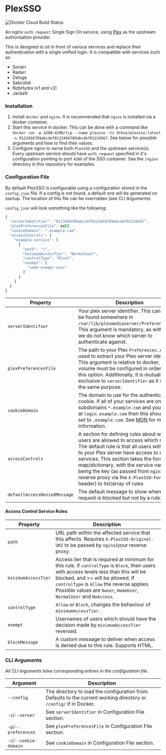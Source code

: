 # PlexSSO

![Docker Cloud Build Status](https://img.shields.io/docker/cloud/build/drkno/plexsso?style=flat-square)

An nginx `auth_request` Single Sign On service, using [Plex](https://plex.tv) as the upstream authorisation provider.

This is designed to sit in front of various services and replace their authentication with a single unified login. It is compatible with services such as:

- Sonarr
- Radarr
- Deluge
- Sabnzbd
- NzbHydra (v1 and v2)
- Jackett

### Installation

1. Install `docker` and `nginx`. It is recommended that `nginx` is installed via a docker container.
2. Start this service in docker. This can be done with a command like `docker run -p 4200:4200/tcp --name plexsso -ti drkno/plexsso:latest -s 0123456789abcdef0123456789abcdef01234567`. See below for possible arguments and how to find their values.
3. Configure nginx to serve both `PlexSSO` and the upstream service(s). Every upstream service should have `auth_request` specified in it's configuration pointing to port `4200` of the SSO container. See the `/nginx` directory in this repository for examples.

### Configuration File

By default PlexSSO is configurable using a configuration stored in the `config.json` file. If a config is not found, a default one will be generated on startup. The location of this file can be overridden (see CLI Arguments).

`config.json` will look something like the following:  
```js
{
  "serverIdentifier": "0123456789abcdef0123456789abcdef01234567",
  "plexPreferencesFile": null,
  "cookieDomain": ".example.com",
  "accessControls": {
    "example-service": [
      {
        "path": "/",
        "minimumAccessTier": "NormalUser",
        "controlType": "Block",
        "exempt": [
          "some-exempt-user"
        ]
      }
    ]
  }
}
```

| Property              | Description |
|-----------------------|-------------|
| `serverIdentifier`    | Your plex server identifier. This can often be found somewhere in `/var/lib/plexmediaserver/Preferences.xml`. This argument is mandatory, as without it we do not know which server to authenticate against. |
| `plexPreferencesFile` | The path to your Plex `Preferences.xml` file, used to extract your Plex server identifier. This argument is relative to docker, so a volume must be configured in order to use this option. Additionally, it is mutually exclusive to `serverIdentifier` as it serves the same purpose. |
| `cookieDomain` | The domain to use for the authentication cookie. If all of your services are on subdomains `*.example.com` and your SSO is at `login.example.com` then this should be set to `.example.com`. See [MDN](https://developer.mozilla.org/en-US/docs/Web/HTTP/Cookies) for more information. |
| `accessControls` | A section for defining rules about which users are allowed to access which services. The default rule is that all users with access to your Plex server have access to all services. This section takes the form of a map/dictionary, with the service names being the key (as passed from `nginx`/other reverse proxy via the `X-PlexSSO-For` header) to list/array of rules. |
| `defaultAccessDeniedMessage` | The default message to show when an request is blocked but not by a rule. |

#### Access Control Service Rules
| Property              | Description |
|-----------------------|-------------|
| `path` | URL path within the affected service that this affects. Requires `X-PlexSSO-Original-URI` to be passed by `nginx`/your reverse proxy. |
| `minimumAccessTier` | Access tier that is required at minimum for this rule. If `controlType` is `Block`, then users with access levels less than this will be blocked, and >= will be allowed. If `controlType` is `Allow` the reverse applies. Possible values are `Owner`, `HomeUser`, `NormalUser` and `NoAccess`. |
| `controlType` | `Allow` or `Block`, changes the behaviour of `minimumAccessTier`. |
| `exempt` | Usernames of users which should have the decision made by `minimumAccessTier` reversed. |
| `blockMessage` | A custom message to deliver when access is denied due to this rule. Supports HTML. |

### CLI Arguments

_All CLI arguments have corresponding entries in the configuration file._

| Argument             | Description |
|----------------------|-------------|
| `--config`           | The directory to load the configuration from. Defaults to the current working directory or `/config/` if in Docker. |
| `-s`/`--server`      | See `serverIdentifier` in Configuration File section. |
| `-p`/`--preferences` | See `plexPreferencesFile` in Configuration File section. |
| `-c`/`--cookie-domain` | See `cookieDomain` in Configuration File section.  |
